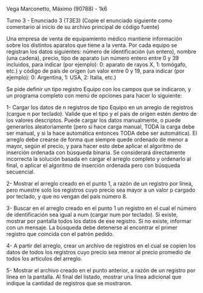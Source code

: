 Vega Marconetto, Máximo (90788) - 1k6

Turno 3 - Enunciado 3 (T3E3) (Copie el enunciado siguiente como comentario al inicio de su archivo principal de código fuente)

Una empresa de venta de equipamiento médico mantiene información sobre los distintos aparatos que tiene a la venta.
Por cada equipo se registran los datos siguientes: número de identificación (un entero), nombre (una cadena), precio,
tipo de aparato (un número entero entre 0 y 39 incluidos, para indicar (por ejemplo): 0: aparato de rayos X, 1: tomógafo, etc.)
y código de pais de origen (un valor entre 0 y 19, para indicar (por ejemplo): 0: Argentina, 1: USA, 2: Italia, etc.)

Se pide definir un tipo registro Equipo con los campos que se indicaron, y un programa completo con menú de opciones para hacer lo siguiente:

1- Cargar los datos de n registros de tipo Equipo en un arreglo de registros (cargue n por teclado).
Valide que el tipo y el pais de origen estén dentro de los valores descriptos. Puede cargar los datos manualmente,
o puede generarlos aleatoriamente (pero si hace carga manual, TODA la carga debe ser manual,
y si la hace automática entonces TODA debe ser automática). El arreglo debe crearse de forma que siempre quede ordenado de menor a mayor,
según el precio, y para hacer esto debe aplicar el algoritmo de inserción ordenada con búsqueda binaria.
Se considerará directamente incorrecta la solución basada en cargar el arreglo completo y ordenarlo al final,
o aplicar el algoritmo de inserción ordenada pero con búsqueda secuencial.

2- Mostrar el arreglo creado en el punto 1, a razón de  un registro por línea, pero muestre solo los registros cuyo precio sea
mayor a un valor p cargado por teclado, y que no vengan del país número 8.

3- Buscar en el arreglo creado en el punto 1 un registro en el cual el número de identificación sea igual a num (cargar num por teclado).
Si existe, mostrar por pantalla todos los datos de ese registro. Si no existe, informar con un mensaje.
La búsqueda debe detenerse al encontrar el primer registro que coincida con el patrón pedido.

4- A partir del arreglo, crear un archivo de registros en el cual se copien los datos de todos los registros cuyo precio sea
menor al precio promedio de todos los artículos del arreglo.

5- Mostrar el archivo creado en el punto anterior, a razón de un registro por línea en la pantalla. Al final del listado,
mostrar una línea adicional que indique la cantidad de registros que se mostraron.
